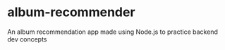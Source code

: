 # album-recommender
An album recommendation app made using Node.js to practice backend dev concepts
